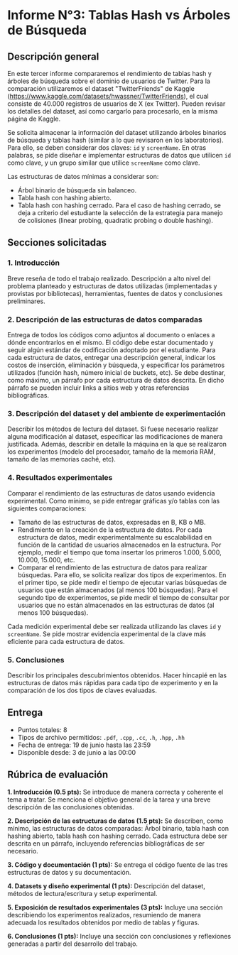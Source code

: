 # Informe N°3: Tablas Hash vs Árboles de Búsqueda

## Descripción general

En este tercer informe compararemos el rendimiento de tablas hash y árboles de búsqueda sobre el dominio de usuarios de Twitter. Para la comparación utilizaremos el dataset "TwitterFriends" de Kaggle (https://www.kaggle.com/datasets/hwassner/TwitterFriends), el cual consiste de 40.000 registros de usuarios de X (ex Twitter). Pueden revisar los detalles del dataset, así como cargarlo para procesarlo, en la misma página de Kaggle.

Se solicita almacenar la información del dataset utilizando árboles binarios de búsqueda y tablas hash (similar a lo que revisaron en los laboratorios). Para ello, se deben considerar dos claves: `id` y `screenName`. En otras palabras, se pide diseñar e implementar estructuras de datos que utilicen `id` como clave, y un grupo similar que utilice `screenName` como clave.

Las estructuras de datos mínimas a considerar son:

- Árbol binario de búsqueda sin balanceo.
- Tabla hash con hashing abierto.
- Tabla hash con hashing cerrado. Para el caso de hashing cerrado, se deja a criterio del estudiante la selección de la estrategia para manejo de colisiones (linear probing, quadratic probing o double hashing).

## Secciones solicitadas

### 1. Introducción

Breve reseña de todo el trabajo realizado. Descripción a alto nivel del problema planteado y estructuras de datos utilizadas (implementadas y provistas por bibliotecas), herramientas, fuentes de datos y conclusiones preliminares.

### 2. Descripción de las estructuras de datos comparadas

Entrega de todos los códigos como adjuntos al documento o enlaces a dónde encontrarlos en el mismo. El código debe estar documentado y seguir algún estándar de codificación adoptado por el estudiante. Para cada estructura de datos, entregar una descripción general, indicar los costos de inserción, eliminación y búsqueda, y especificar los parámetros utilizados (función hash, número inicial de buckets, etc). Se debe destinar, como máximo, un párrafo por cada estructura de datos descrita. En dicho párrafo se pueden incluir links a sitios web y otras referencias bibliográficas.

### 3. Descripción del dataset y del ambiente de experimentación

Describir los métodos de lectura del dataset. Si fuese necesario realizar alguna modificación al dataset, especificar las modificaciones de manera justificada. Además, describir en detalle la máquina en la que se realizaron los experimentos (modelo del procesador, tamaño de la memoria RAM, tamaño de las memorias caché, etc).

### 4. Resultados experimentales

Comparar el rendimiento de las estructuras de datos usando evidencia experimental. Como mínimo, se pide entregar gráficas y/o tablas con las siguientes comparaciones:

- Tamaño de las estructuras de datos, expresadas en B, KB o MB.
- Rendimiento en la creación de la estructura de datos. Por cada estructura de datos, medir experimentalmente su escalabilidad en función de la cantidad de usuarios almacenados en la estructura. Por ejemplo, medir el tiempo que toma insertar los primeros 1.000, 5.000, 10.000, 15.000, etc.
- Comparar el rendimiento de las estructura de datos para realizar búsquedas. Para ello, se solicita realizar dos tipos de experimentos. En el primer tipo, se pide medir el tiempo de ejecutar varias búsquedas de usuarios que están almacenados (al menos 100 búsquedas). Para el segundo tipo de experimentos, se pide medir el tiempo de consultar por usuarios que no están almacenados en las estructuras de datos (al menos 100 búsquedas).

Cada medición experimental debe ser realizada utilizando las claves `id` y `screenName`. Se pide mostrar evidencia experimental de la clave más eficiente para cada estructura de datos.

### 5. Conclusiones

Describir los principales descubrimientos obtenidos. Hacer hincapié en las estructuras de datos más rápidas para cada tipo de experimento y en la comparación de los dos tipos de claves evaluadas.

## Entrega

- Puntos totales: 8
- Tipos de archivo permitidos: `.pdf`, `.cpp`, `.cc`, `.h`, `.hpp`, `.hh`
- Fecha de entrega: 19 de junio hasta las 23:59
- Disponible desde: 3 de junio a las 00:00

## Rúbrica de evaluación

**1. Introducción (0.5 pts):** Se introduce de manera correcta y coherente el tema a tratar. Se menciona el objetivo general de la tarea y una breve descripción de las conclusiones obtenidas.

**2. Descripción de las estructuras de datos (1.5 pts):** Se describen, como mínimo, las estructuras de datos comparadas: Árbol binario, tabla hash con hashing abierto, tabla hash con hashing cerrado. Cada estructura debe ser descrita en un párrafo, incluyendo referencias bibliográficas de ser necesario.

**3. Código y documentación (1 pts):** Se entrega el código fuente de las tres estructuras de datos y su documentación.

**4. Datasets y diseño experimental (1 pts):** Descripción del dataset, métodos de lectura/escritura y setup experimental.

**5. Exposición de resultados experimentales (3 pts):** Incluye una sección describiendo los experimentos realizados, resumiendo de manera adecuada los resultados obtenidos por medio de tablas y figuras.

**6. Conclusiones (1 pts):** Incluye una sección con conclusiones y reflexiones generadas a partir del desarrollo del trabajo.
